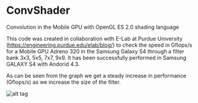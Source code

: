 ConvShader
==========

Convolution in the Mobile GPU with OpenGL ES 2.0 shading language

This code was created in collaboration with E-Lab at Purdue University (https://engineering.purdue.edu/elab/blog/) to check the speed in Gflops/s for a Mobile GPU Adreno 320 in the Samsung Galaxy S4 through a filter bank 3x3, 5x5, 7x7, 9x9. It has been successfully performed in Samsung GALAXY S4 with Andorid 4.3. 

As can be seen from the graph we get a steady increase in performance (Gflops/s) as we increase the size of the filter.

![alt tag](https://raw2.github.com/bionick87/convShader/master/Test.jpg)



